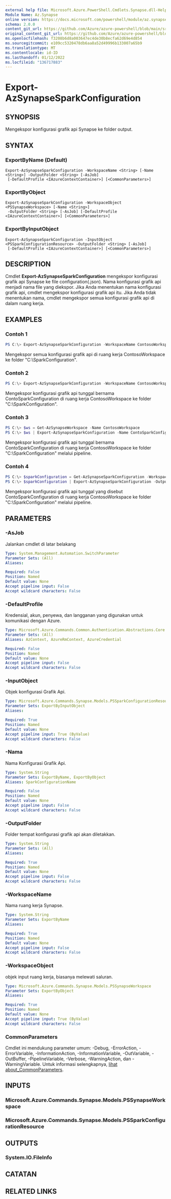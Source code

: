 ```yaml
---
external help file: Microsoft.Azure.PowerShell.Cmdlets.Synapse.dll-Help.xml
Module Name: Az.Synapse
online version: https://docs.microsoft.com/powershell/module/az.synapse/export-azsynapsesparkconfiguration
schema: 2.0.0
content_git_url: https://github.com/Azure/azure-powershell/blob/main/src/Synapse/Synapse/help/Export-AzSynapseSparkConfiguration.md
original_content_git_url: https://github.com/Azure/azure-powershell/blob/main/src/Synapse/Synapse/help/Export-AzSynapseSparkConfiguration.md
ms.openlocfilehash: f3208b6d8a003647ec4de30b8ecfa62d69e4d854
ms.sourcegitcommit: e109cc5320478db6aa8a52d49996b133007a65b9
ms.translationtype: MT
ms.contentlocale: id-ID
ms.lasthandoff: 01/12/2022
ms.locfileid: "136717883"
---
```

# Export-AzSynapseSparkConfiguration

## SYNOPSIS
Mengekspor konfigurasi grafik api Synapse ke folder output.

## SYNTAX

### ExportByName (Default)
```
Export-AzSynapseSparkConfiguration -WorkspaceName <String> [-Name <String>] -OutputFolder <String> [-AsJob]
 [-DefaultProfile <IAzureContextContainer>] [<CommonParameters>]
```

### ExportByObject
```
Export-AzSynapseSparkConfiguration -WorkspaceObject <PSSynapseWorkspace> [-Name <String>]
 -OutputFolder <String> [-AsJob] [-DefaultProfile <IAzureContextContainer>] [<CommonParameters>]
```

### ExportByInputObject
```
Export-AzSynapseSparkConfiguration -InputObject <PSSparkConfigurationResource> -OutputFolder <String> [-AsJob]
 [-DefaultProfile <IAzureContextContainer>] [<CommonParameters>]
```

## DESCRIPTION
Cmdlet **Export-AzSynapseSparkConfiguration** mengekspor konfigurasi grafik api Synapse ke file configuration(.json).
Nama konfigurasi grafik api menjadi nama file yang diekspor. Jika Anda menentukan nama konfigurasi grafik api, cmdlet mengekspor konfigurasi grafik api itu. Jika Anda tidak menentukan nama, cmdlet mengekspor semua konfigurasi grafik api di dalam ruang kerja.

## EXAMPLES

### Contoh 1
```powershell
PS C:\> Export-AzSynapseSparkConfiguration -WorkspaceName ContosoWorkspace -OutputFolder "C:\SparkConfiguration"
```

Mengekspor semua konfigurasi grafik api di ruang kerja ContosoWorkspace ke folder "C:\SparkConfiguration".

### Contoh 2
```powershell
PS C:\> Export-AzSynapseSparkConfiguration -WorkspaceName ContosoWorkspace -Name ContoSparkConfiguration -OutputFolder "C:\SparkConfiguration"
```

Mengekspor konfigurasi grafik api tunggal bernama ContoSparkConfiguration di ruang kerja ContosoWorkspace ke folder "C:\SparkConfiguration".

### Contoh 3
```powershell
PS C:\> $ws = Get-AzSynapseWorkspace -Name ContosoWorkspace
PS C:\> $ws | Export-AzSynapseSparkConfiguration -Name ContoSparkConfiguration -OutputFolder "C:\SparkConfiguration"
```

Mengekspor konfigurasi grafik api tunggal bernama ContoSparkConfiguration di ruang kerja ContosoWorkspace ke folder "C:\SparkConfiguration" melalui pipeline.

### Contoh 4
```powershell
PS C:\> $sparkConfiguration = Get-AzSynapseSparkConfiguration -WorkspaceName ContosoWorkspace -Name ContoSparkConfiguration
PS C:\> $sparkConfiguration | Export-AzSynapseSparkConfiguration -OutputFolder "C:\SparkConfiguration"
```

Mengekspor konfigurasi grafik api tunggal yang disebut ContoSparkConfiguration di ruang kerja ContosoWorkspace ke folder "C:\SparkConfiguration" melalui pipeline.

## PARAMETERS

### -AsJob
Jalankan cmdlet di latar belakang

```yaml
Type: System.Management.Automation.SwitchParameter
Parameter Sets: (All)
Aliases:

Required: False
Position: Named
Default value: None
Accept pipeline input: False
Accept wildcard characters: False
```

### -DefaultProfile
Kredensial, akun, penyewa, dan langganan yang digunakan untuk komunikasi dengan Azure.

```yaml
Type: Microsoft.Azure.Commands.Common.Authentication.Abstractions.Core.IAzureContextContainer
Parameter Sets: (All)
Aliases: AzContext, AzureRmContext, AzureCredential

Required: False
Position: Named
Default value: None
Accept pipeline input: False
Accept wildcard characters: False
```

### -InputObject
Objek konfigurasi Grafik Api.

```yaml
Type: Microsoft.Azure.Commands.Synapse.Models.PSSparkConfigurationResource
Parameter Sets: ExportByInputObject
Aliases:

Required: True
Position: Named
Default value: None
Accept pipeline input: True (ByValue)
Accept wildcard characters: False
```

### -Nama
Nama Konfigurasi Grafik Api.

```yaml
Type: System.String
Parameter Sets: ExportByName, ExportByObject
Aliases: SparkConfigurationName

Required: False
Position: Named
Default value: None
Accept pipeline input: False
Accept wildcard characters: False
```

### -OutputFolder
Folder tempat konfigurasi grafik api akan diletakkan.

```yaml
Type: System.String
Parameter Sets: (All)
Aliases:

Required: True
Position: Named
Default value: None
Accept pipeline input: False
Accept wildcard characters: False
```

### -WorkspaceName
Nama ruang kerja Synapse.

```yaml
Type: System.String
Parameter Sets: ExportByName
Aliases:

Required: True
Position: Named
Default value: None
Accept pipeline input: False
Accept wildcard characters: False
```

### -WorkspaceObject
objek input ruang kerja, biasanya melewati saluran.

```yaml
Type: Microsoft.Azure.Commands.Synapse.Models.PSSynapseWorkspace
Parameter Sets: ExportByObject
Aliases:

Required: True
Position: Named
Default value: None
Accept pipeline input: True (ByValue)
Accept wildcard characters: False
```

### CommonParameters
Cmdlet ini mendukung parameter umum: -Debug, -ErrorAction, -ErrorVariable, -InformationAction, -InformationVariable, -OutVariable, -OutBuffer, -PipelineVariable, -Verbose, -WarningAction, dan -WarningVariable. Untuk informasi selengkapnya, [lihat about_CommonParameters](http://go.microsoft.com/fwlink/?LinkID=113216).

## INPUTS

### Microsoft.Azure.Commands.Synapse.Models.PSSynapseWorkspace

### Microsoft.Azure.Commands.Synapse.Models.PSSparkConfigurationResource

## OUTPUTS

### System.IO.FileInfo

## CATATAN

## RELATED LINKS
